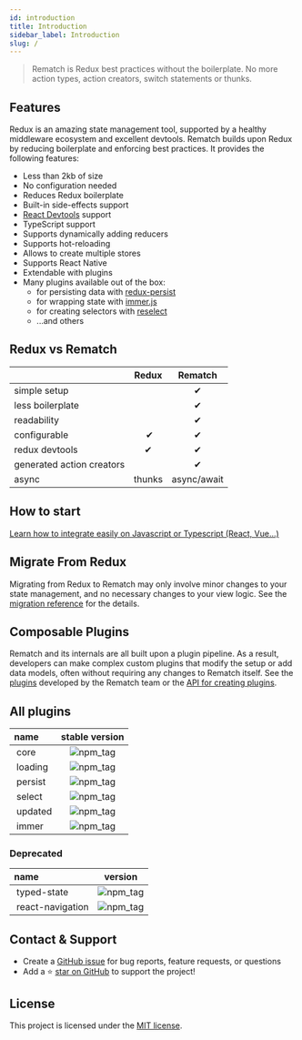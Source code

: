 ```yaml
---
id: introduction
title: Introduction
sidebar_label: Introduction
slug: /
---
```

> Rematch is Redux best practices without the boilerplate. No more action types, action creators, switch statements or thunks.

## Features

Redux is an amazing state management tool, supported by a healthy middleware ecosystem and excellent devtools.
Rematch builds upon Redux by reducing boilerplate and enforcing best practices. It provides the following features:

- Less than 2kb of size
- No configuration needed
- Reduces Redux boilerplate
- Built-in side-effects support
- [React Devtools](https://github.com/facebook/react/tree/master/packages/react-devtools) support
- TypeScript support
- Supports dynamically adding reducers
- Supports hot-reloading
- Allows to create multiple stores
- Supports React Native
- Extendable with plugins
- Many plugins available out of the box:
    - for persisting data with [redux-persist](https://github.com/rt2zz/redux-persist)
    - for wrapping state with [immer.js](https://github.com/immerjs/immer)
    - for creating selectors with [reselect](https://github.com/reduxjs/reselect)
    - ...and others

## Redux vs Rematch

|                           | Redux  | Rematch      |
| :------------------------ | :----: | :----------: |
| simple setup ‎            |        | ‎✔           |
| less boilerplate          |        | ‎✔           |
| readability               |        | ‎✔           |
| configurable              | ‎   ✔  | ‎✔           |
| redux devtools            |   ‎✔   |       ‎✔     |
| generated action creators | ‎      |       ‎✔     |
| async                     | thunks | ‎async/await |

## How to start
[Learn how to integrate easily on Javascript or Typescript (React, Vue...)](getting-started/installation)

## Migrate From Redux

Migrating from Redux to Rematch may only involve minor changes to your state management, and no necessary changes to your view logic. See the [migration reference](migrating-from-redux-to-rematch) for the details.

## Composable Plugins

Rematch and its internals are all built upon a plugin pipeline. As a result, developers can make complex custom plugins that modify the setup or add data models, often without requiring any changes to Rematch itself. See the [plugins](plugins) developed by the Rematch team or the [API for creating plugins](api-reference/plugins).


## All plugins


|           name            |   stable version |
| :------------------------ | :----: |
|  ‎         core                |    ![npm_tag](https://img.shields.io/npm/v/@rematch/core/latest?style=flat-square)    |
|  ‎         loading                |    ![npm_tag](https://img.shields.io/npm/v/@rematch/loading/latest?style=flat-square)        |
|  ‎         persist                |    ![npm_tag](https://img.shields.io/npm/v/@rematch/persist/latest?style=flat-square)    |
|  ‎         select                |    ![npm_tag](https://img.shields.io/npm/v/@rematch/select/latest?style=flat-square)    |
|  ‎         updated                |    ![npm_tag](https://img.shields.io/npm/v/@rematch/updated/latest?style=flat-square)    |
|  ‎         immer                |    ![npm_tag](https://img.shields.io/npm/v/@rematch/immer/latest?style=flat-square)    |

### Deprecated
|           name            |   version  |
| :------------------------ | :----: |
|  ‎         typed-state                |    ![npm_tag](https://img.shields.io/npm/v/@rematch/typed-state?style=flat-square)    |
|  ‎         react-navigation                |    ![npm_tag](https://img.shields.io/npm/v/@rematch/react-navigation?style=flat-square)    |

## Contact & Support

- Create a [GitHub issue](https://github.com/rematch/rematch/issues) for bug reports, feature requests, or questions
- Add a ⭐️ [star on GitHub](https://github.com/rematch/rematch) to support the project!

## License

This project is licensed under the [MIT license](https://github.com/rematch/rematch/blob/main/LICENSE).